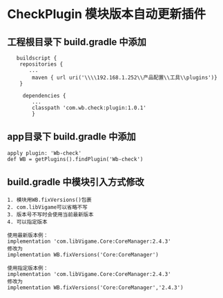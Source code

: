 # CheckPlugin 模块版本自动更新插件

## 工程根目录下 build.gradle 中添加
```text
   buildscript {
    repositories {
       ...
        maven { url uri('\\\\192.168.1.252\\产品配置\\工具\\plugins')}
    }
    
     dependencies {
        ...
        classpath 'com.wb.check:plugin:1.0.1'          
        }
```
## app目录下 build.gradle 中添加
```text
apply plugin: 'Wb-check'
def WB = getPlugins().findPlugin('Wb-check')
```
## build.gradle 中模块引入方式修改
```text
1. 模块用WB.fixVersions()包裹
2. com.libVigame可以省略不写
3. 版本号不写时会使用当前最新版本
4. 可以指定版本

使用最新版本例：
implementation 'com.libVigame.Core:CoreManager:2.4.3'
修改为
implementation WB.fixVersions('Core:CoreManager')

使用指定版本例：
implementation 'com.libVigame.Core:CoreManager:2.4.3'
修改为
implementation WB.fixVersions('Core:CoreManager','2.4.3')

```
